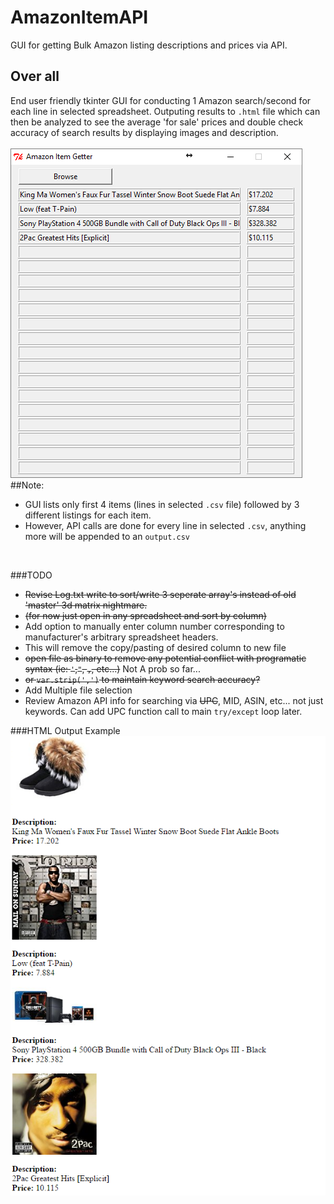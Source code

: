 # AmazonItemAPI
GUI for getting Bulk Amazon listing descriptions and prices via API.

## Over all
End user friendly tkinter GUI for conducting 1 Amazon search/second for each line in selected spreadsheet. Outputing results to `.html` file which can then be analyzed to see the average 'for sale' prices and double check accuracy of search results by displaying images and description.<br>
<br>
<img src='https://github.com/BiTinerary/AmazonItemGetter/blob/master/Untitled.png'></img>
<br>
##Note:
* GUI lists only first 4 items (lines in selected `.csv` file) followed by 3 different listings for each item.
* However, API calls are done for every line in selected `.csv`, anything more will be appended to an `output.csv`
<br>

###TODO
* <strike>Revise Log.txt write to sort/write 3 seperate array's instead of old 'master' 3d matrix nightmare.</strike><br>
 * <strike>(for now just open in any spreadsheet and sort by column)</strike>
* Add option to manually enter column number corresponding to manufacturer's arbitrary spreadsheet headers.
 * This will remove the copy/pasting of desired column to new file
 * <strike>open file as binary to remove any potential conflict with programatic syntax (ie: `'`,`"`, `,`, etc...)</strike> Not A prob so far...
 * <strike>or `var.strip(',')` to maintain keyword search accuracy?</strike>
* Add Multiple file selection
* Review Amazon API info for searching via <strike>UPC</strike>, MID, ASIN, etc... not just keywords. Can add UPC function call to main `try/except` loop later.

###HTML Output Example
<br>
<img src='https://github.com/BiTinerary/AmazonItemGetter/blob/master/Untitledhtml.png'></img>
<br>
